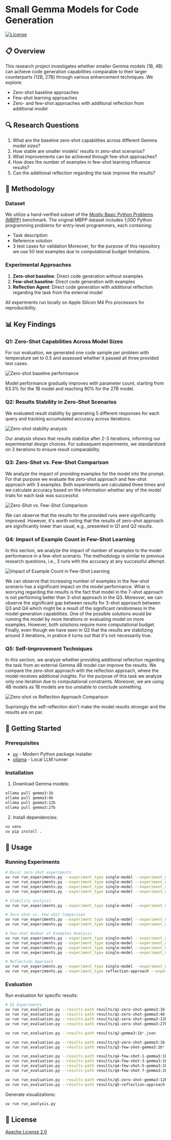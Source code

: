 # Small Gemma Models for Code Generation

[![License](https://img.shields.io/badge/License-Apache%202.0-blue.svg)](LICENSE)

## 📋 Overview

This research project investigates whether smaller Gemma models (1B, 4B) can achieve code generation capabilities comparable to their larger counterparts (12B, 27B) through various enhancement techniques. We explore:

- Zero-shot baseline approaches
- Few-shot learning approaches
- Zero- and few-shot approaches with additional reflection from additional model

## 🔍 Research Questions

1. What are the baseline zero-shot capabilities across different Gemma model sizes?
2. How stable are smaller models' results in zero-shot scenarios?
3. What improvements can be achieved through few-shot approaches?
4. How does the number of examples in few-shot learning influence results?
5. Can the additional reflection regarding the task improve the results?

## 🧪 Methodology

### Dataset

We utilize a hand-verified subset of the [Mostly Basic Python Problems (MBPP)](https://github.com/google-research/google-research/tree/master/mbpp) benchmark. The original MBPP dataset includes 1,000 Python programming problems for entry-level programmers, each containing:
- Task description
- Reference solution
- 3 test cases for validation
Moreover, for the purpose of this repository we use 50 test examples due to computational budget limitations.

### Experimental Approaches

1. **Zero-shot baseline**: Direct code generation without examples
2. **Few-shot baseline**: Direct code generation with examples
3. **Reflection Agent**: Direct code generation with additional reflection regarding the task from the external model

All experiments run locally on Apple Silicon M4 Pro processors for reproducibility.

## 📊 Key Findings

### Q1: Zero-Shot Capabilities Across Model Sizes

For our evaluation, we generated one code sample per problem with temperature set to $0.5$ and assessed whether it passed all three provided test cases.

![Zero-shot baseline performance](figures/Q1_baselines.png)

Model performance gradually improves with parameter count, starting from 63.3% for the 1B model and reaching 90% for the 27B model.

### Q2: Results Stability in Zero-Shot Scenarios

We evaluated result stability by generating 5 different responses for each query and tracking accumulated accuracy across iterations.

![Zero-shot stability analysis](figures/Q2_stability.png)

Our analysis shows that results stabilize after 2-3 iterations, informing our experimental design choices. For subsequent experiments, we standardized on 3 iterations to ensure result comparability.

### Q3: Zero-Shot vs. Few-Shot Comparison
We analyze the impact of providing examples for the model into the prompt. For that purpose we evaluate the zero-shot approach and few-shot approach with 3 examples. Both experiments are calculated three times and we calculate accuracy based on the information whether any of the model trials for each task was successful.

![Zero-Shot vs. Few-Shot Comparison](figures/Q3_few_shot_improvement.png)

We can observe that the results for the provided runs were significantly improved. However, it's worth noting that the results of zero-shot approach are significantly lower than usual, e.g., presented in Q1 and Q2 results.


### Q4: Impact of Example Count in Few-Shot Learning
In this section, we analyze the impact of number of examples to the model performance in a few-shot scenario. The methodology is similar to previous research questions, i.e., 3 runs with the accuracy at any successful attempt.

![Impact of Example Count in Few-Shot Learning](figures/Q4_few_shot_number_of_examples.png)

We can observe that increasing number of examples in the few-shot scenario has a significant impact on the model performance. What is worrying regarding the results is the fact that model in the 7-shot approach is not performing better than 3-shot approach in the Q3. Moreover, we can observe the significant gap between results for 3-shot approach between Q3 and Q4 which might be a result of the significant randomness in the model generation capabilities. One of the possible solutions would be running the model by more iterations or evaluating model on more examples. However, both solutions require more computational budget. Finally, even though we have seen in Q2 that the results are stabilizing around 3 iterations, in pratice it turns out that it's not necessarily true.

### Q5: Self-Improvement Techniques

In this section, we analyze whether providing additional reflection regarding the task from an external Gemma 4B model can improve the results. We compare the zero-shot approach with the reflection approach, where the model receives additional insights. For the purpose of this task we analyze only one iteration due to computational constraints. Moreover, we are using 4B models as 1B models are too unstable to conclude something.

![Zero-shot vs Reflection Approach Comparison](figures/Q5_reflection_approach.png)

Suprisingly the self-reflection don't make the model results stronger and the results are on par.

## 🚀 Getting Started

### Prerequisites

- [uv](https://github.com/astral-sh/uv) - Modern Python package installer
- [ollama](https://ollama.com/download) - Local LLM runner

### Installation

1. Download Gemma models:
```bash
ollama pull gemma3:1b
ollama pull gemma3:4b
ollama pull gemma3:12b
ollama pull gemma3:27b
```

2. Install dependencies:
```bash
uv venv
uv pip install .
```

## 🔧 Usage

### Running Experiments

```bash
# Basic zero-shot experiments
uv run run_experiments.py --experiment_type single-model --experiment_name q1-zero-shot-gemma3:1b --model_name gemma3:1b
uv run run_experiments.py --experiment_type single-model --experiment_name q1-zero-shot-gemma3:4b --model_name gemma3:4b
uv run run_experiments.py --experiment_type single-model --experiment_name q1-zero-shot-gemma3:12b --model_name gemma3:12b
uv run run_experiments.py --experiment_type single-model --experiment_name q1-zero-shot-gemma3:27b --model_name gemma3:27b

# Stability analysis
uv run run_experiments.py --experiment_type single-model --experiment_name q2-gemma3:1b --model_name gemma3:1b --num-iterations 5

# Zero-shot vs. Few-shot Comparison
uv run run_experiments.py --experiment_type single-model --experiment_name q3-zero-shot-gemma3:1b --model_name gemma3:1b --num-iterations 3 --num-few-shot-examples 0
uv run run_experiments.py --experiment_type single-model --experiment_name q3-few-shot-gemma3:1b --model_name gemma3:1b --num-iterations 3 --num-few-shot-examples 3

# Few-shot Number of Examples Analysis
uv run run_experiments.py --experiment_type single-model --experiment_name q4-few-shot-1-gemma3:1b --model_name gemma3:1b --num-iterations 3 --num-few-shot-examples 1
uv run run_experiments.py --experiment_type single-model --experiment_name q4-few-shot-3-gemma3:1b --model_name gemma3:1b --num-iterations 3 --num-few-shot-examples 3
uv run run_experiments.py --experiment_type single-model --experiment_name q4-few-shot-5-gemma3:1b --model_name gemma3:1b --num-iterations 3 --num-few-shot-examples 5
uv run run_experiments.py --experiment_type single-model --experiment_name q4-few-shot-7-gemma3:1b --model_name gemma3:1b --num-iterations 3 --num-few-shot-examples 7

# Reflection Approach
uv run run_experiments.py --experiment_type single-model --experiment_name q5-zero-shot-gemma3:4b --model_name gemma3:4b --num-iterations 3 --num-few-shot-examples 0
uv run run_experiments.py --experiment_type reflection-approach --experiment_name q5-reflection-approach-gemma3:4b --model_name gemma3:4b --num-iterations 3 --num-few-shot-examples 0
```

### Evaluation

Run evaluation for specific results:
```bash
# Q1 Experiments
uv run run_evaluation.py --results-path results/q1-zero-shot-gemma3:1b*.json
uv run run_evaluation.py --results-path results/q1-zero-shot-gemma3:4b*.json
uv run run_evaluation.py --results-path results/q1-zero-shot-gemma3:12b*.json
uv run run_evaluation.py --results-path results/q1-zero-shot-gemma3:27b*.json

uv run run_evaluation.py --results-path results/q2-gemma3:1b*.json

uv run run_evaluation.py --results-path results/q3-zero-shot-gemma3:1b*.json
uv run run_evaluation.py --results-path results/q3-few-shot-gemma3:1b*.json

uv run run_evaluation.py --results-path results/q4-few-shot-1-gemma3:1b*.json
uv run run_evaluation.py --results-path results/q4-few-shot-3-gemma3:1b*.json
uv run run_evaluation.py --results-path results/q4-few-shot-5-gemma3:1b*.json
uv run run_evaluation.py --results-path results/q4-few-shot-7-gemma3:1b*.json

uv run run_evaluation.py --results-path results/q5-zero-shot-gemma3:12b*.json
uv run run_evaluation.py --results-path results/q5-reflection-approach-gemma3:12b*.json
```

Generate visualizations:
```bash
uv run run_analysis.py
```

## 📝 License

[Apache License 2.0](LICENSE)
